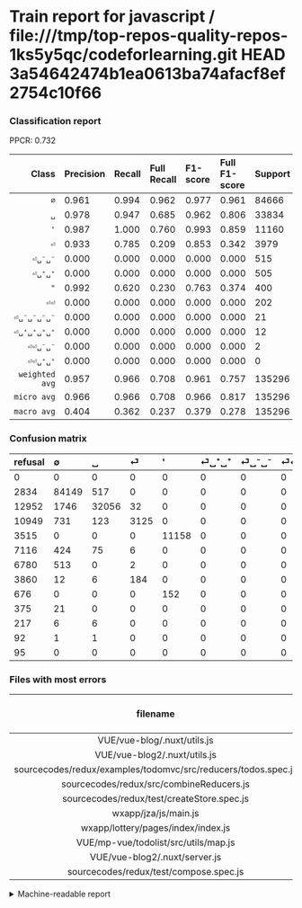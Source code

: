 # Train report for javascript / file:///tmp/top-repos-quality-repos-1ks5y5qc/codeforlearning.git HEAD 3a54642474b1ea0613ba74afacf8ef2754c10f66

### Classification report

PPCR: 0.732

| Class | Precision | Recall | Full Recall | F1-score | Full F1-score | Support | Full Support | PPCR |
|------:|:----------|:-------|:------------|:---------|:---------|:--------|:-------------|:-----|
| `∅` | 0.961| 0.994| 0.962| 0.977| 0.961| 84666| 87500| 0.968 |
| `␣` | 0.978| 0.947| 0.685| 0.962| 0.806| 33834| 46786| 0.723 |
| `'` | 0.987| 1.000| 0.760| 0.993| 0.859| 11160| 14675| 0.760 |
| `⏎` | 0.933| 0.785| 0.209| 0.853| 0.342| 3979| 14928| 0.267 |
| `⏎␣⁻␣⁻` | 0.000| 0.000| 0.000| 0.000| 0.000| 515| 7295| 0.071 |
| `⏎␣⁺␣⁺` | 0.000| 0.000| 0.000| 0.000| 0.000| 505| 7621| 0.066 |
| `"` | 0.992| 0.620| 0.230| 0.763| 0.374| 400| 1076| 0.372 |
| `⏎⏎` | 0.000| 0.000| 0.000| 0.000| 0.000| 202| 4062| 0.050 |
| `⏎␣⁻␣⁻␣⁻␣⁻` | 0.000| 0.000| 0.000| 0.000| 0.000| 21| 396| 0.053 |
| `⏎␣⁺␣⁺␣⁺␣⁺` | 0.000| 0.000| 0.000| 0.000| 0.000| 12| 229| 0.052 |
| `⏎⏎␣⁻␣⁻` | 0.000| 0.000| 0.000| 0.000| 0.000| 2| 94| 0.021 |
| `⏎⏎␣⁺␣⁺` | 0.000| 0.000| 0.000| 0.000| 0.000| 0| 95| 0.000 |
| `weighted avg` | 0.957| 0.966| 0.708| 0.961| 0.757| 135296| 184757| 0.732 |
| `micro avg` | 0.966| 0.966| 0.708| 0.966| 0.817| 135296| 184757| 0.732 |
| `macro avg` | 0.404| 0.362| 0.237| 0.379| 0.278| 135296| 184757| 0.732 |

### Confusion matrix

|refusal|  ∅| ␣| ⏎| '| ⏎␣⁺␣⁺| ⏎␣⁻␣⁻| ⏎⏎| "| ⏎␣⁻␣⁻␣⁻␣⁻| ⏎␣⁺␣⁺␣⁺␣⁺| ⏎⏎␣⁻␣⁻| ⏎⏎␣⁺␣⁺| 
|:---|:---|:---|:---|:---|:---|:---|:---|:---|:---|:---|:---|:---|
|0 |0 |0 |0 |0 |0 |0 |0 |0 |0 |0 |0 |0 |
|2834 |84149 |517 |0 |0 |0 |0 |0 |0 |0 |0 |0 |0 |
|12952 |1746 |32056 |32 |0 |0 |0 |0 |0 |0 |0 |0 |0 |
|10949 |731 |123 |3125 |0 |0 |0 |0 |0 |0 |0 |0 |0 |
|3515 |0 |0 |0 |11158 |0 |0 |0 |2 |0 |0 |0 |0 |
|7116 |424 |75 |6 |0 |0 |0 |0 |0 |0 |0 |0 |0 |
|6780 |513 |0 |2 |0 |0 |0 |0 |0 |0 |0 |0 |0 |
|3860 |12 |6 |184 |0 |0 |0 |0 |0 |0 |0 |0 |0 |
|676 |0 |0 |0 |152 |0 |0 |0 |248 |0 |0 |0 |0 |
|375 |21 |0 |0 |0 |0 |0 |0 |0 |0 |0 |0 |0 |
|217 |6 |6 |0 |0 |0 |0 |0 |0 |0 |0 |0 |0 |
|92 |1 |1 |0 |0 |0 |0 |0 |0 |0 |0 |0 |0 |
|95 |0 |0 |0 |0 |0 |0 |0 |0 |0 |0 |0 |0 |

### Files with most errors

| filename | number of errors|
|:----:|:-----|
| VUE/vue-blog/.nuxt/utils.js | 81 |
| VUE/vue-blog2/.nuxt/utils.js | 81 |
| sourcecodes/redux/examples/todomvc/src/reducers/todos.spec.js | 59 |
| sourcecodes/redux/src/combineReducers.js | 55 |
| sourcecodes/redux/test/createStore.spec.js | 47 |
| wxapp/jza/js/main.js | 44 |
| wxapp/lottery/pages/index/index.js | 43 |
| VUE/mp-vue/todolist/src/utils/map.js | 42 |
| VUE/vue-blog2/.nuxt/server.js | 40 |
| sourcecodes/redux/test/compose.spec.js | 36 |

<details>
    <summary>Machine-readable report</summary>
```json
{
  "cl_report": {"\"": {"f1-score": 0.7630769230769231, "precision": 0.992, "recall": 0.62, "support": 400}, "\u0027": {"f1-score": 0.9931464174454828, "precision": 0.9865605658709107, "recall": 0.999820788530466, "support": 11160}, "macro avg": {"f1-score": 0.37903731120947537, "precision": 0.40417009173071355, "recall": 0.3622114134940912, "support": 135296}, "micro avg": {"f1-score": 0.9662961210974456, "precision": 0.9662961210974456, "recall": 0.9662961210974456, "support": 135296}, "weighted avg": {"f1-score": 0.9612849422467251, "precision": 0.9573835248348578, "recall": 0.9662961210974456, "support": 135296}, "\u2205": {"f1-score": 0.976948841637207, "precision": 0.9605721265253473, "recall": 0.9938936527059268, "support": 84666}, "\u23ce": {"f1-score": 0.8528930131004366, "precision": 0.9331143624962676, "recall": 0.7853732093490827, "support": 3979}, "\u23ce\u23ce": {"f1-score": 0.0, "precision": 0.0, "recall": 0.0, "support": 202}, "\u23ce\u23ce\u2423\u207a\u2423\u207a": {"f1-score": 0.0, "precision": 0.0, "recall": 0.0, "support": 0}, "\u23ce\u23ce\u2423\u207b\u2423\u207b": {"f1-score": 0.0, "precision": 0.0, "recall": 0.0, "support": 2}, "\u23ce\u2423\u207a\u2423\u207a": {"f1-score": 0.0, "precision": 0.0, "recall": 0.0, "support": 505}, "\u23ce\u2423\u207a\u2423\u207a\u2423\u207a\u2423\u207a": {"f1-score": 0.0, "precision": 0.0, "recall": 0.0, "support": 12}, "\u23ce\u2423\u207b\u2423\u207b": {"f1-score": 0.0, "precision": 0.0, "recall": 0.0, "support": 515}, "\u23ce\u2423\u207b\u2423\u207b\u2423\u207b\u2423\u207b": {"f1-score": 0.0, "precision": 0.0, "recall": 0.0, "support": 21}, "\u2423": {"f1-score": 0.9623825392536551, "precision": 0.9777940458760371, "recall": 0.9474493113436189, "support": 33834}},
  "cl_report_full": {"\"": {"f1-score": 0.3740573152337858, "precision": 0.992, "recall": 0.23048327137546468, "support": 1076}, "\u0027": {"f1-score": 0.8588031556667308, "precision": 0.9865605658709107, "recall": 0.7603407155025553, "support": 14675}, "macro avg": {"f1-score": 0.2784740227896111, "precision": 0.40417009173071355, "recall": 0.23725226904352203, "support": 184757}, "micro avg": {"f1-score": 0.8169646902231816, "precision": 0.9662961210974456, "recall": 0.7076105370838452, "support": 184757}, "weighted avg": {"f1-score": 0.7572466605552979, "precision": 0.8620611549701719, "recall": 0.7076105370838452, "support": 184757}, "\u2205": {"f1-score": 0.9611371592719713, "precision": 0.9605721265253473, "recall": 0.9617028571428572, "support": 87500}, "\u23ce": {"f1-score": 0.3419598402363626, "precision": 0.9331143624962676, "recall": 0.20933815648445875, "support": 14928}, "\u23ce\u23ce": {"f1-score": 0.0, "precision": 0.0, "recall": 0.0, "support": 4062}, "\u23ce\u23ce\u2423\u207a\u2423\u207a": {"f1-score": 0.0, "precision": 0.0, "recall": 0.0, "support": 95}, "\u23ce\u23ce\u2423\u207b\u2423\u207b": {"f1-score": 0.0, "precision": 0.0, "recall": 0.0, "support": 94}, "\u23ce\u2423\u207a\u2423\u207a": {"f1-score": 0.0, "precision": 0.0, "recall": 0.0, "support": 7621}, "\u23ce\u2423\u207a\u2423\u207a\u2423\u207a\u2423\u207a": {"f1-score": 0.0, "precision": 0.0, "recall": 0.0, "support": 229}, "\u23ce\u2423\u207b\u2423\u207b": {"f1-score": 0.0, "precision": 0.0, "recall": 0.0, "support": 7295}, "\u23ce\u2423\u207b\u2423\u207b\u2423\u207b\u2423\u207b": {"f1-score": 0.0, "precision": 0.0, "recall": 0.0, "support": 396}, "\u2423": {"f1-score": 0.8057308030664824, "precision": 0.9777940458760371, "recall": 0.6851622280169282, "support": 46786}},
  "ppcr": 0.7322916046482677
}
```
</details>
